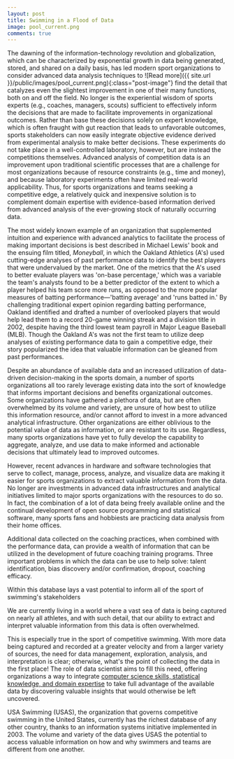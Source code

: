 ```yaml
---
layout: post
title: Swimming in a Flood of Data
image: pool_current.png
comments: true
---
```


The dawning of the information-technology revolution and globalization, which can be characterized by exponential growth in data being generated, stored, and shared on a daily basis, has led modern sport organizations to consider advanced data analysis techniques to <!--more--> ![Read more]({{ site.url }}/public/images/pool_current.png){:class="post-image"} find the detail that catalyzes even the slightest improvement in one of their many functions, both on and off the field. No longer is the experiential wisdom of sports experts (e.g., coaches, managers, scouts) sufficient to effectively inform the decisions that are made to facilitate improvements in organizational outcomes. Rather than base these decisions solely on expert knowledge, which is often fraught with gut reaction that leads to unfavorable outcomes, sports stakeholders can now easily integrate objective evidence derived from experimental analysis to make better decisions. These experiments do not take place in a well-controlled laboratory, however, but are instead the competitions themselves. Advanced analysis of competition data is an improvement upon traditional scientific processes that are a challenge for most organizations because of resource constraints (e.g., time and money), and because laboratory experiments often have limited real-world applicability. Thus, for sports organizations and teams seeking a competitive edge, a relatively quick and inexpensive solution is to complement domain expertise with evidence-based information derived from advanced analysis of the ever-growing stock of naturally occurring data.

The most widely known example of an organization that supplemented intuition and experience with advanced analytics to facilitate the process of making important decisions is best described in Michael Lewis' book and the ensuing film titled, _Moneyball_, in which the Oakland Athletics (A's) used cutting-edge analyses of past performance data to identify the best players that were undervalued by the market. One of the metrics that the A's used to better evaluate players was 'on-base percentage,' which was a variable the team's analysts found to be a better predictor of the extent to which a player helped his team score more runs, as opposed to the more popular measures of batting performance—'batting average' and 'runs batted in.' By challenging traditional expert opinion regarding batting performance, Oakland identified and drafted a number of overlooked players that would help lead them to a record 20-game winning streak and a division title in 2002, despite having the third lowest team payroll in Major League Baseball (MLB). Though the Oakland A's was not the first team to utilize deep analyses of existing performance data to gain a competitive edge, their story popularized the idea that valuable information can be gleaned from past performances.

Despite an abundance of available data and an increased utilization of data-driven decision-making in the sports domain, a number of sports organizations all too rarely leverage existing data into the sort of knowledge that informs important decisions and benefits organizational outcomes. Some organizations have gathered a plethora of data, but are often overwhelmed by its volume and variety, are unsure of how best to utilize this information resource, and/or cannot afford to invest in a more advanced analytical infrastructure. Other organizations are either oblivious to the potential value of data as information, or are resistant to its use. Regardless, many sports organizations have yet to fully develop the capability to aggregate, analyze, and use data to make informed and actionable decisions that ultimately lead to improved outcomes.

However, recent advances in hardware and software technologies that serve to collect, manage, process, analyze, and visualize data are making it easier for sports organizations to extract valuable information from the data. No longer are investments in advanced data infrastructures and analytical initiatives limited to major sports organizations with the resources to do so. In fact, the combination of a lot of data being freely available online and the continual development of open source programming and statistical software, many sports fans and hobbiests are practicing data analysis from their home offices.  

Additional data collected on the coaching practices, when combined with the performance data, can provide a wealth of information that can be utilized in the development of future coaching training programs. Three important problems in which the data can be use to help solve: talent identification, bias discovery and/or confirmation, dropout, coaching efficacy. 

Within this database lays a vast potential to inform all of the sport of swimming's stakeholders


We are currently living in a world where a vast sea of data is being captured on nearly all athletes, and with such detail, that our ability to extract and interpret valuable information from this data is often overwhelmed. 

This is especially true in the sport of competitive swimming. With more data being captured and recorded at a greater velocity and from a larger variety of sources, the need for data management, exploration, analysis, and interpretation is clear; otherwise, what's the point of collecting the data in the first place! The role of data scientist aims to fill this need, offering organizations a way to integrate [computer science skills, statistical knowledge, and domain expertise](http://drewconway.com/zia/2013/3/26/the-data-science-venn-diagram) to take full advantage of the available data by discovering valuable insights that would otherwise be left uncovered.

USA Swimming (USAS), the organization that governs competitive swimming in the United States, currently has the richest database of any other country, thanks to an information systems initiative implemented in 2003. The volume and variety of the data gives USAS the potential to access valuable information on how and why swimmers and teams are different from one another. 


